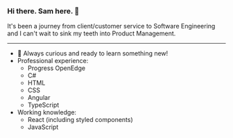 ### Hi there. Sam here. 👋

It's been a journey from client/customer service to Software Engineering and I can't wait to sink my teeth into Product Management.
- - - -

- 🤔 Always curious and ready to learn something new!
- Professional experience:
  - Progress OpenEdge
  - C#
  - HTML
  - CSS
  - Angular
  - TypeScript
- Working knowledge:
  - React (including styled components)
  - JavaScript
  
<!--
**sammansch/sammansch** is a ✨ _special_ ✨ repository because its `README.md` (this file) appears on your GitHub profile.

Here are some ideas to get you started:

- 🔭 I’m currently working on ...
- 🌱 I’m currently learning ...
- 👯 I’m looking to collaborate on ...
- 🤔 I’m looking for help with ...
- 💬 Ask me about ...
- 📫 How to reach me: ...
- 😄 Pronouns: ...
- ⚡ Fun fact: ...
-->
